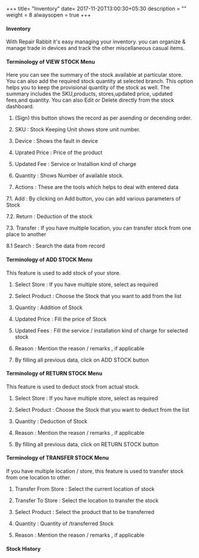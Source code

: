 +++
title= "Inventory"
date= 2017-11-20T13:00:30+05:30
description = ""
weight = 8
alwaysopen = true
+++

#### Inventory

 With Repair Rabbit it's easy managing your inventory. you can organize & manage trade in devices and track the other miscellaneous casual items.

#### Terminology of VIEW STOCK Menu

Here you can see the summary of the stock available at particular store. You can also add the required stock quantity at selected branch. This option helps you to keep the provisional quantity of the stock as well. The summary includes the SKU,products, stores,updated price, updated fees,and quantity. You can also Edit or Delete directly from the stock dashboard.

1. (Sign) this button shows the record as per asending or decending order.

2. SKU : Stock Keeping Unit shows store unit number.

3. Device : Shows the fault in device

4. Uprated Price : Price of the product 

5. Updated Fee : Service or Installion kind of charge

6. Quantity : Shows Number of available stock.

7. Actions : These are the tools which helps to deal with entered data

7.1. Add : By clicking on Add button, you can add various parameters of Stock 

7.2. Return :  Deduction of the stock 

7.3. Transfer : If you have multiple location, you can transfer stock from one place to another 

8.1 Search : Search the data from record


#### Terminology of ADD STOCK Menu  

This feature is used to add stock of your store.

1. Select Store : If you have multiple store, select as required 

2. Select Product : Choose the Stock that you want to add from the list

3. Quantity : Addition of Stock

4. Updated Price : Fill the price of Stock

5. Updated Fees : Fill the service / installation kind of charge for selected stock

6. Reason : Mention the reason / remarks , if applicable

7. By filling all previous data, click on ADD STOCK button 



#### Terminology of RETURN STOCK Menu


This feature is used to deduct stock from actual stock. 

1. Select Store : If you have multiple store, select as required 

2. Select Product : Choose the Stock that you want to deduct from the list

3. Quantity : Deduction of Stock

4. Reason : Mention the reason / remarks , if applicable

5. By filling all previous data, click on RETURN STOCK button 


####  Terminology of TRANSFER STOCK Menu


If you have multiple location / store, this feature is used to transfer stock from one location to other. 

1. Transfer From Store : Select the current location of stock 

2. Transfer To Store : Select the location to transfer the stock 

3. Select Product : Select the product that to be transferred

4. Quantity : Quantity of /transferred Stock

4. Reason : Mention the reason / remarks , if applicable


#### Stock History 








































